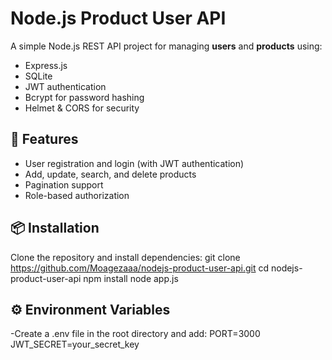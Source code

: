 # Node.js Product User API

A simple Node.js REST API project for managing **users** and **products** using:
- Express.js
- SQLite
- JWT authentication
- Bcrypt for password hashing
- Helmet & CORS for security

## 🚀 Features
- User registration and login (with JWT authentication)
- Add, update, search, and delete products
- Pagination support
- Role-based authorization

## 📦 Installation
Clone the repository and install dependencies:
git clone https://github.com/Moagezaaa/nodejs-product-user-api.git
cd nodejs-product-user-api
npm install
node app.js
## ⚙️ Environment Variables
-Create a .env file in the root directory and add:
PORT=3000
JWT_SECRET=your_secret_key

